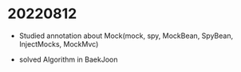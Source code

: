 # 20220812

- Studied annotation about Mock(mock, spy, MockBean, SpyBean, InjectMocks, MockMvc)

- solved Algorithm in BaekJoon
